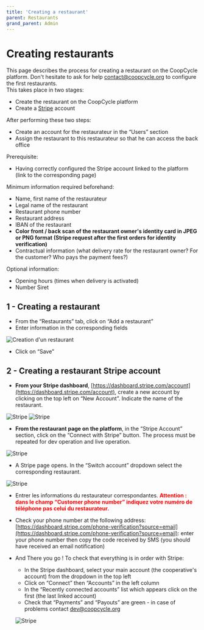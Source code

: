 ```yaml
---
title: 'Creating a restaurant'
parent: Restaurants
grand_parent: Admin
---
```


# Creating restaurants

This page describes the process for creating a restaurant on the CoopCycle platform. Don't hesitate to ask for help [contact@coopcycle.org](mailto:contact@coopcycle.org) to configure the first restaurants.\
This takes place in two stages:
- Create the restaurant on the CoopCycle platform
- Create a [Stripe](https://dashboard.stripe.com/register) account

After performing these two steps:

- Create an account for the restaurateur in the “Users” section
- Assign the restaurant to this restaurateur so that he can access the back office


Prerequisite:

- Having correctly configured the Stripe account linked to the platform (link to the corresponding page)


Minimum information required beforehand:

- Name, first name of the restaurateur
- Legal name of the restaurant
- Restaurant phone number
- Restaurant address
- IBAN of the restaurant
- **Color front / back scan of the restaurant owner's identity card in JPEG or PNG format (Stripe request after the first orders for identity verification)**
- Contractual information (what delivery rate for the restaurant owner? For the customer? Who pays the payment fees?)


Optional information:

- Opening hours (times when delivery is activated)
- Number Siret

## 1 - Creating a restaurant

- From the “Restaurants” tab, click on “Add a restaurant”
- Enter information in the corresponding fields

![Creation d'un restaurant](/assets/images/creation_resto_fr.png)

- Click on “Save”
 
## 2 - Creating a restaurant Stripe account

- **From your Stripe dashboard**, [https://dashboard.stripe.com/account](https://dashboard.stripe.com/account), create a new account by clicking on the top left on “New Account”. Indicate the name of the restaurant.

<span class="zoomable">![Stripe](/assets/images/stripe_resto_account_fr.png)</span>
![Stripe](/assets/images/stripe_resto_account_fr_2.png)
 
- **From the restaurant page on the platform**, in the “Stripe Account” section, click on the “Connect with Stripe” button. The process must be repeated for dev operation and live operation.

![Stripe](/assets/images/stripe_resto_account_fr_3.png)

- A Stripe page opens. In the “Switch account” dropdown select the corresponding restaurant.

![Stripe](/assets/images/stripe_resto_account_fr_4.png)

- Entrer les informations du restaurateur correspondantes. <span style="color: red">**Attention : dans le champ “Customer phone number” indiquez votre numéro de téléphone pas celui du restaurateur.**</span>


- Check your phone number at the following address: [https://dashboard.stripe.com/phone-verification?source=email](https://dashboard.stripe.com/phone-verification?source=email): enter your phone number then copy the code received by SMS (you should have received an email notification)

- And There you go ! To check that everything is in order with Stripe:
  - In the Stripe dashboard, select your main account (the cooperative's account) from the dropdown in the top left
  - Click on “Connect” then “Accounts” in the left column
  - In the “Recently connected accounts” list which appears click on the first (the last linked account)
  - Check that “Payments” and “Payouts” are green - in case of problems contact [dev@coopcycle.org](mailto:dev@coopcycle.org)

  ![Stripe](/assets/images/stripe_resto_account_fr_5.png)
